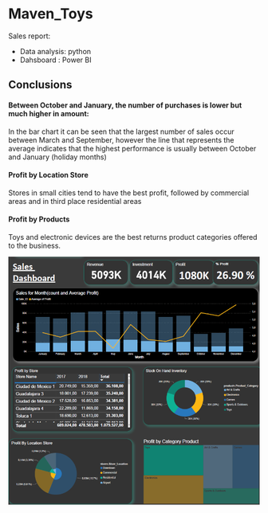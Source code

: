 # Maven_Toys

Sales report:
- Data analysis: python
- Dahsboard : Power BI

## Conclusions
#### Between October and January, the number of purchases is lower but much higher in amount:
In the bar chart it can be seen that the largest number of sales occur between March and September, however the line that represents the average indicates that the highest performance is usually between October and January (holiday months)

#### Profit by Location Store 
Stores in small cities tend to have the best profit, followed by commercial areas and in third place residential areas

#### Profit by Products
Toys and electronic devices are the best returns product categories offered to the business.

![](photo.PNG)